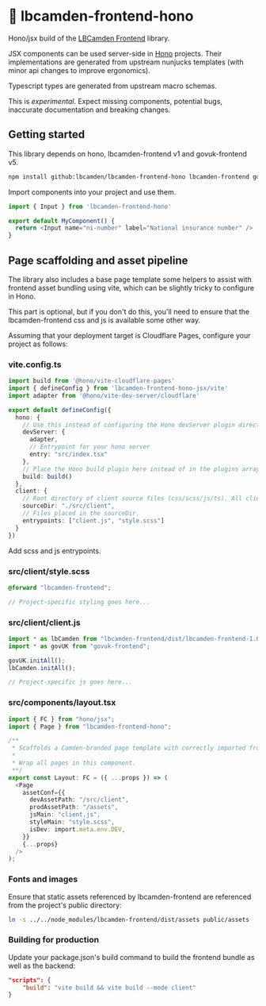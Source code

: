 # 🧪 lbcamden-frontend-hono

Hono/jsx build of the [LBCamden Frontend](https://github.com/LBCamden/lbcamden-frontend) library.

JSX components can be used server-side in [Hono](https://hono.dev/) projects. Their implementations are generated from upstream nunjucks templates (with minor api changes to improve ergonomics).

Typescript types are generated from upstream macro schemas.

This is _experimental_. Expect missing components, potential bugs, inaccurate documentation and breaking changes.

## Getting started

This library depends on hono, lbcamden-frontend v1 and govuk-frontend v5.

```bash
npm install github:lbcamden/lbcamden-frontend-hono lbcamden-frontend govuk-frontend
```

Import components into your project and use them.

```typescript
import { Input } from 'lbcamden-frontend-hono'

export default MyComponent() {
  return <Input name="ni-number" label="National insurance number" />
}
```

## Page scaffolding and asset pipeline

The library also includes a base page template some helpers to assist with frontend asset bundling using vite, which can be slightly tricky to configure in Hono.

This part is optional, but if you don't do this, you'll need to ensure that the lbcamden-frontend css and js is available some other way.

Assuming that your deployment target is Cloudflare Pages, configure your project as follows:

### vite.config.ts

```typescript
import build from '@hono/vite-cloudflare-pages'
import { defineConfig } from 'lbcamden-frontend-hono-jsx/vite'
import adapter from '@hono/vite-dev-server/cloudflare'

export default defineConfig({
  hono: {
    // Use this instead of configuring the Hono devServer plugin directly
    devServer: {
      adapter,
      // Entrypoint for your hono server
      entry: "src/index.tsx"
    },
    // Place the Hono build plugin here instead of in the plugins array directly
    build: build()
  },
  client: {
    // Root directory of client source files (css/scss/js/ts). All client sources must be in this directory.
    sourceDir: "./src/client",
    // Files placed in the sourceDir.
    entrypoints: ["client.js", "style.scss"]
  }
})
```

Add scss and js entrypoints.

### src/client/style.scss

```scss
@forward "lbcamden-frontend";

// Project-specific styling goes here...
```

### src/client/client.js

```javascript
import * as lbCamden from "lbcamden-frontend/dist/lbcamden-frontend-1.0.2.min.js";
import * as govUK from "govuk-frontend";

govUK.initAll();
lbCamden.initAll();

// Project-specific js goes here...
```

### src/components/layout.tsx

```typescript
import { FC } from "hono/jsx";
import { Page } from "lbcamden-frontend-hono";

/**
 * Scaffolds a Camden-branded page template with correctly imported frontend js and styling.
 * 
 * Wrap all pages in this component.
 **/
export const Layout: FC = ({ ...props }) => (
  <Page
    assetConf={{
      devAssetPath: "/src/client",
      prodAssetPath: "/assets",
      jsMain: "client.js",
      styleMain: "style.scss",
      isDev: import.meta.env.DEV,
    }}
    {...props}
  />
);
```

### Fonts and images

Ensure that static assets referenced by lbcamden-frontend are referenced from the project's public directory:

```bash
ln -s ../../node_modules/lbcamden-frontend/dist/assets public/assets
```

### Building for production

Update your package.json's build command to build the frontend bundle as well as the backend:

```json
"scripts": {
    "build": "vite build && vite build --mode client"
}
```
